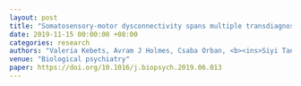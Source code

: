 ```yaml
---
layout: post
title: "Somatosensory-motor dysconnectivity spans multiple transdiagnostic dimensions of psychopathology"
date: 2019-11-15 00:00:00 +08:00
categories: research
authors: "Valeria Kebets, Avram J Holmes, Csaba Orban, <b><ins>Siyi Tang</ins></b>, Jingwei Li, Nanbo Sun, Ru Kong, Russell A Poldrack, BT Thomas Yeo" 
venue: "Biological psychiatry"
paper: https://doi.org/10.1016/j.biopsych.2019.06.013 
---
```

